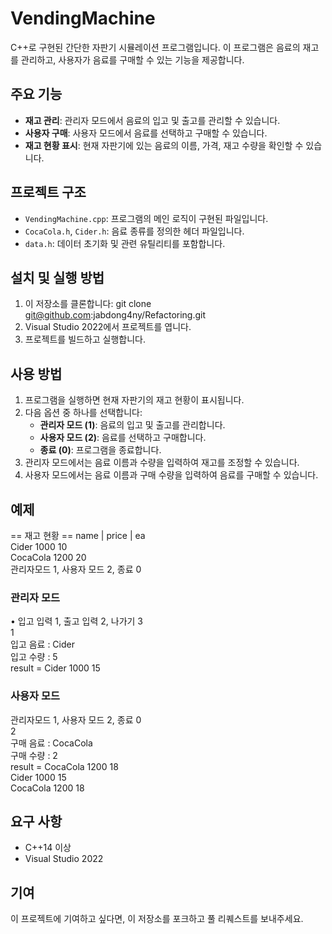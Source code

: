 # VendingMachine

C++로 구현된 간단한 자판기 시뮬레이션 프로그램입니다. 
이 프로그램은 음료의 재고를 관리하고, 사용자가 음료를 구매할 수 있는 기능을 제공합니다.

## 주요 기능

- **재고 관리**: 관리자 모드에서 음료의 입고 및 출고를 관리할 수 있습니다.
- **사용자 구매**: 사용자 모드에서 음료를 선택하고 구매할 수 있습니다.
- **재고 현황 표시**: 현재 자판기에 있는 음료의 이름, 가격, 재고 수량을 확인할 수 있습니다.

## 프로젝트 구조

- `VendingMachine.cpp`: 프로그램의 메인 로직이 구현된 파일입니다.
- `CocaCola.h`, `Cider.h`: 음료 종류를 정의한 헤더 파일입니다.
- `data.h`: 데이터 초기화 및 관련 유틸리티를 포함합니다.

## 설치 및 실행 방법

1. 이 저장소를 클론합니다:
   git clone git@github.com:jabdong4ny/Refactoring.git
2. Visual Studio 2022에서 프로젝트를 엽니다.
3. 프로젝트를 빌드하고 실행합니다.

## 사용 방법

1. 프로그램을 실행하면 현재 자판기의 재고 현황이 표시됩니다.
2. 다음 옵션 중 하나를 선택합니다:
   - **관리자 모드 (1)**: 음료의 입고 및 출고를 관리합니다.
   - **사용자 모드 (2)**: 음료를 선택하고 구매합니다.
   - **종료 (0)**: 프로그램을 종료합니다.
3. 관리자 모드에서는 음료 이름과 수량을 입력하여 재고를 조정할 수 있습니다.
4. 사용자 모드에서는 음료 이름과 구매 수량을 입력하여 음료를 구매할 수 있습니다.

## 예제
== 재고 현황 == 
name    | price | ea  
Cider     1000    10  
CocaCola  1200    20  
관리자모드 1, 사용자 모드 2, 종료 0  
  
### 관리자 모드
•	입고 입력 1, 출고 입력 2, 나가기 3  
1  
입고 음료 : Cider  
입고 수량 : 5  
result = Cider 1000 15  

### 사용자 모드
관리자모드 1, 사용자 모드 2, 종료 0  
2  
구매 음료 : CocaCola  
구매 수량 : 2  
result = CocaCola 1200 18  
Cider 1000 15  
CocaCola 1200 18  

## 요구 사항
- C++14 이상
- Visual Studio 2022

## 기여
이 프로젝트에 기여하고 싶다면, 이 저장소를 포크하고 풀 리퀘스트를 보내주세요.